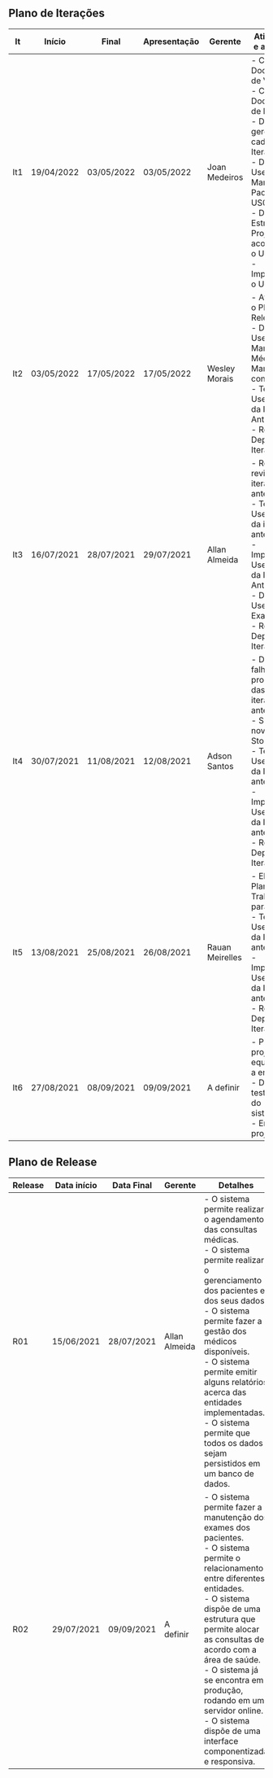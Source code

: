 ## Plano de Iterações

It | Início | Final | Apresentação | Gerente | Atividades e artefatos
-------- | ----------- | ---------- | ------------ | -------        | -------
It1      | 19/04/2022  | 03/05/2022 | 03/05/2022   | Joan Medeiros  | - Criar Documento de Visão.<br/>- Criar Documento de Modelos.<br>- Definir gerente de cada Iteração.<br/>- Detalhar User Story Manter Paciente - US00.<br/>- Definir Estrutura do Projeto de acordo com o US00.<br>- Implementar o US00.
It2      | 03/05/2022  | 17/05/2022 | 17/05/2022   | Wesley Morais  | - Atualizar o Plano de Release.<br/>- Detalhar User Story Manter Médico e Manter consulta.<br>- Testar User Stories da Iteração Anterior.<br>- Realizar o Deploy da Iteração.
It3      | 16/07/2021  | 28/07/2021 | 29/07/2021   | Allan Almeida  | - Realizar revisão das iterações anteriores.<br>- Testar User Stories da iteração anterior.<br>- Implementar User Story da Iteração Anterior.<br>- Detalhar User Story Exame.<br>- Realizar o Deploy da Iteração.
It4      | 30/07/2021  | 11/08/2021 | 12/08/2021   | Adson Santos   | - Detalhar falhas de processo das iterações anteriores.<br>- Sugerir novos User Stories.<br>- Testar User Stories da Iteracão anterior.<br>- Implementar User Stories da Iteração anterior.<br>- Realizar o Deploy da Iteração.
It5      | 13/08/2021  | 25/08/2021 | 26/08/2021   | Rauan Meirelles| - Elaborar Plano de Trabalho para a It6.<br>- Testar User Stories da Iteração anterior.<br>- Implementar User Stories da Iteração anterior.<br>- Realizar Deploy da Iteração.
It6      | 27/08/2021  | 08/09/2021	| 09/09/2021   | A definir      | - Preparar o projeto e a equipe para a entrega.<br>- Definir os testes finais do sistemas.<br>- Entregar o projeto final.
## Plano de Release

Release | Data início | Data Final | Gerente         | Detalhes
------- | ----------- | ---------- | ----------------| --------
R01     | 15/06/2021	| 28/07/2021 | Allan Almeida   | - O sistema permite realizar o agendamento das consultas médicas.<br>- O sistema permite realizar o gerenciamento dos pacientes e dos seus dados.<br>- O sistema permite fazer a gestão dos médicos disponíveis.<br>- O sistema permite emitir alguns relatórios acerca das entidades implementadas.<br>- O sistema permite que todos os dados sejam persistidos em um banco de dados.
R02     | 29/07/2021	| 09/09/2021 | A definir | - O sistema permite fazer a manutenção dos exames dos pacientes.<br>- O sistema permite o relacionamento entre diferentes entidades.<br>- O sistema dispõe de uma estrutura que permite alocar as consultas de acordo com a área de saúde.<br>- O sistema já se encontra em produção, rodando em um servidor online.<br>- O sistema dispõe de uma interface componentizada e responsiva.
